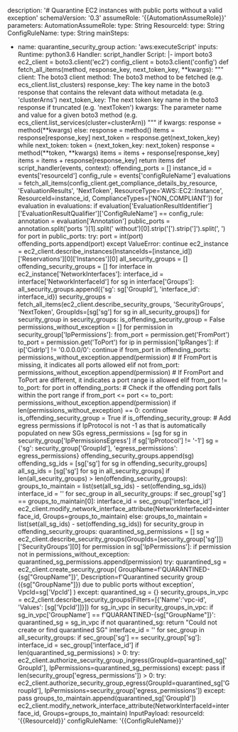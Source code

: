 description: '# Quarantine EC2 instances with public ports without a valid exception'
schemaVersion: '0.3'
assumeRole: '{{AutomationAssumeRole}}'
parameters:
  AutomationAssumeRole:
    type: String
  ResourceId:
    type: String
  ConfigRuleName:
    type: String
mainSteps:
  - name: quarantine_security_group
    action: 'aws:executeScript'
    inputs:
      Runtime: python3.6
      Handler: script_handler
      Script: |-
        import boto3
                ec2_client = boto3.client('ec2')
        config_client = boto3.client('config')
        def fetch_all_items(method, response_key, next_token_key, **kwargs):
            """
            client: The boto3 client
            method: The boto3 method to be fetched (e.g. ecs_client.list_clusters)
            response_key: The key name in the boto3 response that contains the relevant data without metadata (e.g. 'clusterArns')
            next_token_key: The next token key name in the boto3 response if truncated (e.g. 'nextToken')
            kwargs: The parameter name and value for a given boto3 method (e.g. ecs_client.list_services(cluster=clusterArn))
            """
            if kwargs:
                response = method(**kwargs)
            else:
                response = method()
            items = response[response_key]
            next_token = response.get(next_token_key)
            while next_token:
                token = {next_token_key: next_token}
                response = method(**token, **kwargs)
                items = items + response[response_key]
                items = items + response[response_key]
            return items
        def script_handler(events, context):
          offending_ports = []
          instance_id = events['resourceId']
          config_rule = events['configRuleName']
          evaluations = fetch_all_items(config_client.get_compliance_details_by_resource, 'EvaluationResults', 'NextToken', ResourceType='AWS::EC2::Instance', ResourceId=instance_id, ComplianceTypes=['NON_COMPLIANT'])
          for evaluation in evaluations:
              if evaluation['EvaluationResultIdentifier']['EvaluationResultQualifier']['ConfigRuleName'] == config_rule:
                  annotation = evaluation['Annotation']
                  public_ports = annotation.split('ports ')[1].split(' without')[0].strip('[').strip(']').split(', ')
                  for port in public_ports:
                      try:
                          port = int(port)
                            offending_ports.append(port)
                      except ValueError:
                          continue
          ec2_instance = ec2_client.describe_instances(InstanceIds=[instance_id])['Reservations'][0]['Instances'][0]
          all_security_groups = []
          offending_security_groups = []
          for interface in ec2_instance['NetworkInterfaces']:
              interface_id = interface['NetworkInterfaceId']
              for sg in interface['Groups']:
                  all_security_groups.append({'sg': sg['GroupId'], 'interface_id': interface_id})
          security_groups = fetch_all_items(ec2_client.describe_security_groups, 'SecurityGroups', 'NextToken', GroupIds=[sg['sg'] for sg in all_security_groups])
          for security_group in security_groups:
              is_offending_security_group = False
              permissions_without_exception = []
              for permission in security_group['IpPermissions']:
                  from_port = permission.get('FromPort')
                  to_port = permission.get('ToPort')
                  for ip in permission['IpRanges']:
                        if ip['CidrIp'] != '0.0.0.0/0':
                            continue
                  if from_port in offending_ports:
                      permissions_without_exception.append(permission)
                  # If FromPort is missing, it indicates all ports allowed
                  elif not from_port:
                      permissions_without_exception.append(permission)
                  # If FromPort and ToPort are different, it indicates a port range is allowed
                  elif from_port != to_port:
                      for port in offending_ports:
                          # Check if the offending port falls within the port range
                          if from_port <= port <= to_port:
                              permissions_without_exception.append(permission)
                  if len(permissions_without_exception) == 0:
                      continue
                  is_offending_security_group = True
              if is_offending_security_group:
                  # Add egress permissions if IpProtocol is not -1 as that is automatically populated on new SGs
                  egress_permissions = [sg for sg in security_group['IpPermissionsEgress'] if sg['IpProtocol'] != '-1']
                  sg = {'sg': security_group['GroupId'], 'egress_permissions': egress_permissions}
                  offending_security_groups.append(sg)
          offending_sg_ids = [sg['sg'] for sg in offending_security_groups]
          all_sg_ids = [sg['sg'] for sg in all_security_groups]
          if len(all_security_groups) > len(offending_security_groups):
              groups_to_maintain = list(set(all_sg_ids) - set(offending_sg_ids))
              interface_id = ''
              for sec_group in all_security_groups:
                  if sec_group['sg'] == groups_to_maintain[0]:
                      interface_id = sec_group['interface_id']
              ec2_client.modify_network_interface_attribute(NetworkInterfaceId=interface_id, Groups=groups_to_maintain)
          else:
                groups_to_maintain = list(set(all_sg_ids) - set(offending_sg_ids))
              for security_group in offending_security_groups:
                  quarantined_sg_permissions = []
                  sg = ec2_client.describe_security_groups(GroupIds=[security_group['sg']])['SecurityGroups'][0]
                  for permission in sg['IpPermissions']:
                      if permission not in permissions_without_exception:
                          quarantined_sg_permissions.append(permission)
                  try:
                    quarantined_sg = ec2_client.create_security_group(
                        GroupName=f'QUARANTINED-{sg["GroupName"]}',
                        Description=f'Quarantined security group ({sg["GroupName"]}) due to public ports without exception',
                        VpcId=sg['VpcId']
                    )
                  except:
                    quarantined_sg = {}
                      security_groups_in_vpc = ec2_client.describe_security_groups(Filters=[{'Name':'vpc-id', 'Values': [sg['VpcId']]}])
                    for sg_in_vpc in security_groups_in_vpc:
                      if sg_in_vpc['GroupName'] == f'QUARANTINED-{sg["GroupName"]}':
                        quarantined_sg = sg_in_vpc
                    if not quarantined_sg:
                      return "Could not create or find quarantined SG"
                  interface_id = ''
                  for sec_group in all_security_groups:
                      if sec_group['sg'] == security_group['sg']:
                          interface_id = sec_group['interface_id']
                  if len(quarantined_sg_permissions) > 0:
                    try:
                      ec2_client.authorize_security_group_ingress(GroupId=quarantined_sg['GroupId'], IpPermissions=quarantined_sg_permissions)
                    except:
                      pass
                  if len(security_group['egress_permissions']) > 0:
                    try:
                      ec2_client.authorize_security_group_egress(GroupId=quarantined_sg['GroupId'], IpPermissions=security_group['egress_permissions'])
                    except:
                      pass
                  groups_to_maintain.append(quarantined_sg['GroupId'])
                  ec2_client.modify_network_interface_attribute(NetworkInterfaceId=interface_id, Groups=groups_to_maintain)
      InputPayload:
          resourceId: '{{ResourceId}}'
        configRuleName: '{{ConfigRuleName}}'

    



